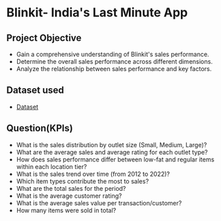# Blinkit- India's Last Minute App
 
## Project Objective

- Gain a comprehensive understanding of Blinkit's sales performance.
- Determine the overall sales performance across different dimensions.
- Analyze the relationship between sales performance and key factors.

## Dataset used
- <a href="https://github.com/vivekk00/Blinkit_Dashboard/blob/main/BlinkIT%20Grocery%20Data.xlsx"> Dataset </a>

## Question(KPIs)

- What is the sales distribution by outlet size (Small, Medium, Large)?
- What are the average sales and average rating for each outlet type?
- How does sales performance differ between low-fat and regular items within each location tier?
- What is the sales trend over time (from 2012 to 2022)?
- Which item types contribute the most to sales?
- What are the total sales for the period? 
- What is the average customer rating? 
- What is the average sales value per transaction/customer? 
- How many items were sold in total?
